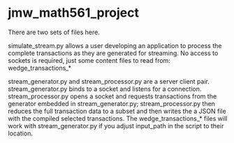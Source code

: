 # jmw_math561_project

There are two sets of files here.

simulate_stream.py allows a user developing an application to process the complete transactions as they are generated for streaming. No access to sockets is required, just some content files to read from: wedge_transactions_*

stream_generator.py and stream_processor.py are a server client pair. stream_generator.py binds to a socket and listens for a connection. stream_processor.py opens a socket and requests transactions from the generator embedded in stream_generator.py; stream_processor.py then reduces the full transaction data to a subset and then writes the a JSON file with the compiled selected transactions. The wedge_transactions_* files will work with stream_generator.py if you adjust input_path in the script to their location.
